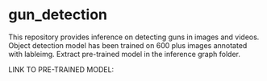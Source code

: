 # gun_detection
This repository provides inference on detecting guns in images and videos. Object detection model has been trained on 600 plus images annotated with lableimg. Extract pre-trained model in the inference graph folder.





LINK TO PRE-TRAINED MODEL:
